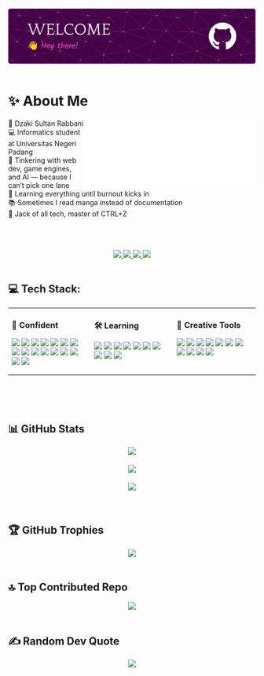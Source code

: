 <img src="files/github-header-image.png" alt="Header Image"><br><br>

# ✨️ About Me
<img align="right" src="files/8390-fubuki-shirakami-without-background.gif" alt="Fubuki Shirakami GIF" width="350px">

👾 Dzaki Sultan Rabbani<br>
💻 Informatics student at Universitas Negeri Padang<br>
🔧 Tinkering with web dev, game engines, and AI — because I can’t pick one lane<br>
🌱 Learning everything until burnout kicks in<br>
📚 Sometimes I read manga instead of documentation<br>
🧠 Jack of all tech, master of CTRL+Z<br>
<br><br><br>

<div align="center">
  <a href="https://discordapp.com/users/823916335314632805">
    <img src="https://img.shields.io/badge/Discord-%237289DA.svg?logo=discord&logoColor=white">
  </a>
  <a href="https://web.facebook.com/dzaki.sultan.5">
    <img src="https://img.shields.io/badge/Facebook-%231877F2.svg?logo=Facebook&logoColor=white">
  </a>
  <a href="https://www.instagram.com/dzakisultanr/">
    <img src="https://img.shields.io/badge/Instagram-%23E4405F.svg?logo=Instagram&logoColor=white">
  </a>
  <a href="https://id.quora.com/profile/Dzaki-Sultan-Rabbani">
    <img src="https://img.shields.io/badge/Quora-%23B92B27.svg?logo=Quora&logoColor=white">
  </a>
</div><br>

## 💻 Tech Stack:
<table style="width: 100%;">
  <tr>
    <td style="width: 33%; vertical-align: top;">
      <h3>🧠 Confident</h3>
      <p>
        <img src="https://img.shields.io/badge/C-%2300599C.svg?style=for-the-badge&logo=c&logoColor=white">
        <img src="https://img.shields.io/badge/Python-3670A0?style=for-the-badge&logo=python&logoColor=ffdd54">
        <img src="https://img.shields.io/badge/HTML5-%23E34F26.svg?style=for-the-badge&logo=html5&logoColor=white">
        <img src="https://img.shields.io/badge/CSS3-%231572B6.svg?style=for-the-badge&logo=css3&logoColor=white">
        <img src="https://img.shields.io/badge/JavaScript-%23323330.svg?style=for-the-badge&logo=javascript&logoColor=%23F7DF1E">
        <img src="https://img.shields.io/badge/PHP-%23777BB4.svg?style=for-the-badge&logo=php&logoColor=white">
        <img src="https://img.shields.io/badge/MySQL-4479A1.svg?style=for-the-badge&logo=mysql&logoColor=white">
        <img src="https://img.shields.io/badge/Git-%23F05033.svg?style=for-the-badge&logo=git&logoColor=white">
        <img src="https://img.shields.io/badge/GitHub-%23121011.svg?style=for-the-badge&logo=github&logoColor=white">
        <img src="https://img.shields.io/badge/Godot-%23478cbf.svg?style=for-the-badge&logo=godot-engine&logoColor=white">
        <img src="https://img.shields.io/badge/Pandas-%23150458.svg?style=for-the-badge&logo=pandas&logoColor=white">
        <img src="https://img.shields.io/badge/NumPy-%23013243.svg?style=for-the-badge&logo=numpy&logoColor=white">
        <img src="https://img.shields.io/badge/Matplotlib-%23ffffff.svg?style=for-the-badge&logo=matplotlib&logoColor=black">
        <img src="https://img.shields.io/badge/SciPy-%230C55A5.svg?style=for-the-badge&logo=scipy&logoColor=white">
        <img src="https://img.shields.io/badge/MongoDB-%234ea94b.svg?style=for-the-badge&logo=mongodb&logoColor=white">
        <img src="https://img.shields.io/badge/PostgreSQL-%23316192.svg?style=for-the-badge&logo=postgresql&logoColor=white">
      </p>
    </td>
    <td style="width: 33%; vertical-align: top;">
      <h3>🛠️ Learning</h3>
      <p>
        <img src="https://img.shields.io/badge/Next.js-black?style=for-the-badge&logo=next.js&logoColor=white">
        <img src="https://img.shields.io/badge/Node.js-6DA55F?style=for-the-badge&logo=node.js&logoColor=white">
        <img src="https://img.shields.io/badge/React-%2320232a.svg?style=for-the-badge&logo=react&logoColor=%2361DAFB">
        <img src="https://img.shields.io/badge/TailwindCSS-%2338B2AC.svg?style=for-the-badge&logo=tailwind-css&logoColor=white">
        <img src="https://img.shields.io/badge/Prisma-3982CE?style=for-the-badge&logo=prisma&logoColor=white">
        <img src="https://img.shields.io/badge/TypeScript-%23007ACC.svg?style=for-the-badge&logo=typescript&logoColor=white">
        <img src="https://img.shields.io/badge/SQLite-%2307405e.svg?style=for-the-badge&logo=sqlite&logoColor=white">
        <img src="https://img.shields.io/badge/LaTeX-%23008080.svg?style=for-the-badge&logo=latex&logoColor=white">
        <img src="https://img.shields.io/badge/Streamlit-%23FF4B4B.svg?style=for-the-badge&logo=streamlit&logoColor=white">
        <img src="https://img.shields.io/badge/Cisco-%23049fd9.svg?style=for-the-badge&logo=cisco&logoColor=black">
      </p>
    </td>
    <td style="width: 33%; vertical-align: top;">
      <h3>🎨 Creative Tools</h3>
      <p>
        <img src="https://img.shields.io/badge/VS%20Code-007ACC?style=for-the-badge&logo=visual-studio-code&logoColor=white">
        <img src="https://img.shields.io/badge/Linux-FCC624?style=for-the-badge&logo=linux&logoColor=black">
        <img src="https://img.shields.io/badge/Arduino-00979D?style=for-the-badge&logo=arduino&logoColor=white">
        <img src="https://img.shields.io/badge/Markdown-%23000000.svg?style=for-the-badge&logo=markdown&logoColor=white">
        <img src="https://img.shields.io/badge/Notion-%23000000.svg?style=for-the-badge&logo=notion&logoColor=white">
        <img src="https://img.shields.io/badge/GitHub%20CLI-%23121011.svg?style=for-the-badge&logo=github&logoColor=white">
        <img src="https://img.shields.io/badge/Aseprite-FFFFFF?style=for-the-badge&logo=Aseprite&logoColor=%237D929E">
        <img src="https://img.shields.io/badge/GIMP-657D8B?style=for-the-badge&logo=gimp&logoColor=white">
        <img src="https://img.shields.io/badge/Canva-%2300C4CC.svg?style=for-the-badge&logo=Canva&logoColor=white">
        <img src="https://img.shields.io/badge/Figma-%23F24E1E.svg?style=for-the-badge&logo=figma&logoColor=white">
        <img src="https://img.shields.io/badge/Dribbble-EA4C89?style=for-the-badge&logo=dribbble&logoColor=white">
      </p>
    </td>
  </tr>
</table><br><br>

<br>

## 📊 GitHub Stats
<div align="center">
  <img width="500" src="https://nirzak-streak-stats.vercel.app/?user=Nyot-Nyot&theme=aura&hide_border=false"><br><br>
  <img width="500" src="https://github-readme-stats.vercel.app/api?username=Nyot-Nyot&theme=aura&hide_border=false&include_all_commits=true&count_private=false"><br><br>
  <img width="500" src="https://github-readme-stats.vercel.app/api/top-langs/?username=Nyot-Nyot&theme=aura&hide_border=false&layout=compact"><br><br>
</div><br>

## 🏆 GitHub Trophies
<div align="center">
  <img src="https://github-profile-trophy.vercel.app/?username=Nyot-Nyot&theme=aura&no-frame=false&no-bg=true&margin-w=4">
</div><br>

## 🔝 Top Contributed Repo
<div align="center">
  <img src="https://github-contributor-stats.vercel.app/api?username=Nyot-Nyot&limit=5&theme=aura&combine_all_yearly_contributions=true">
</div><br>

## ✍️ Random Dev Quote
<div align="center">
  <img src="https://quotes-github-readme.vercel.app/api?type=horizontal&theme=radical">
</div><br>

<!-- Proudly created with GPRM + manual tweaks -->
